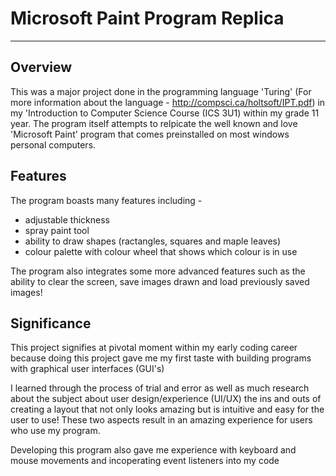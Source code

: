 # Microsoft Paint Program Replica 

- - - -

## Overview 

This was a major project done in the programming language 'Turing' (For more information about the language - http://compsci.ca/holtsoft/IPT.pdf) in my 'Introduction to Computer Science Course (ICS 3U1) within my grade 11 year. The program itself attempts to relpicate the well known and love 'Microsoft Paint' program that comes preinstalled on most windows personal computers. 

## Features 

The program boasts many features including - 

* adjustable thickness
* spray paint tool
* ability to draw shapes (ractangles, squares and maple leaves) 
* colour palette with colour wheel that shows which colour is in use 

The program also integrates some more advanced features such as the ability to clear the screen, save images drawn and load previously saved images! 

## Significance 

This project signifies at pivotal moment within my early coding career because doing this project gave me my first taste with building programs with graphical user interfaces (GUI's)

I learned through the process of trial and error as well as much research about the subject about user design/experience (UI/UX) the ins and outs of creating a layout that not only looks amazing but is intuitive and easy for the user to use! These two aspects result in an amazing experience for users who use my program. 

Developing this program also gave me experience with keyboard and mouse movements and incoperating event listeners into my code 
